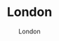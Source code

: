 ---
designer: Endless Knot
description: "Color%20Name%3A%20Kensington%0AMaterial%3A%20Wool%0APile%3A%20CutStyle%3A%20Modern"
image_primary: img/London-A-600x751.jpg
image_secondary: ../../../images/blank.png
manufacturer: Endless Knot
href: https://endlessknotrugs.com/product/london/
subtitle: London
tags: 
  - endless_knot
  - hand-knotted-rugs
title: London
image_thumb: img/London-A-300x300.jpg
category: hand-knotted-rugs
slug: /manufacturers/endless-knot/hand-knotted-rugs/endless-knot-london
---
